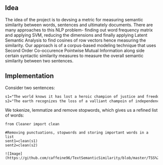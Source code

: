## Idea

The idea of the project is to devsing a metric for measuring semantic similarity between words, sentences and ultimately documents. There are many approaches to this NLP problem- finding out word frequency matrix and applying SVM, reducing the dimensions and finally applying Latent Semantic Analysis to find cosines of row vectors hence measuring the similarity. Our approach is of a corpus-based modeling technique that uses Second Order Co-occurence Pointwise Mutual Information along side certain syntactic similarity measures to measure the overall semantic similarity between two sentences.

## Implementation

Consider two sentences: 
```markdown
s1="The world knows it has lost a heroic champion of justice and freedom"
s2="The earth recognizes the loss of a valliant champoin of independence and justice"
```

We tokenize, lemmatize and remove stopwords, which gives us a refined list of words:
```
from Cleaner import clean

#Removing punctuations, stopwords and storing important words in a list
sent1=clean(s1)
sent2=clean(s2)

![Image](https://github.com/caffeine96/TextSemanticSimilarity/blob/master/TSS%20Snips/Cleaning.png)
```



